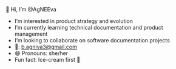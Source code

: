 👋 Hi, I’m @AgNEEva
- I’m interested in product strategy and evolution
- I’m currently learning technical documentation and product management
- I’m looking to collaborate on software documentation projects
- 📧: b.agniva3@gmail.com
- 😄 Pronouns: she/her
- Fun fact: Ice-cream first 🍨

<!---
AgNEEva/AgNEEva is a ✨ special ✨ repository because its `README.md` (this file) appears on your GitHub profile.
You can click the Preview link to take a look at your changes.
--->
